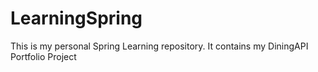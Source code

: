 # LearningSpring
This is my personal Spring Learning repository. It contains my DiningAPI Portfolio Project
